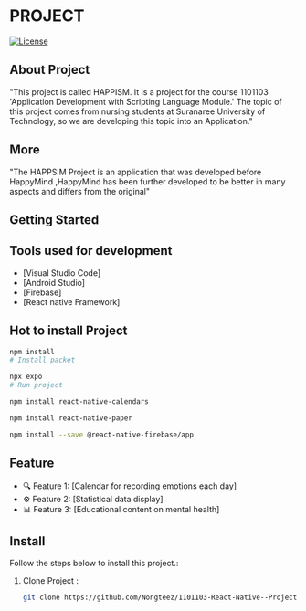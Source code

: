 # PROJECT 

[![License](https://img.shields.io/badge/license-HAPPISM-brightgreen.svg)](LICENSE)


## About Project


"This project is called HAPPISM. It is a project for the course 1101103
'Application Development with Scripting Language Module.' The topic of this project comes from nursing students at Suranaree University of Technology, so we are developing this topic into an Application."

## More
"The HAPPSIM Project is an application that was developed before HappyMind ,HappyMind has been further developed to be better in many aspects and differs from the original"

## Getting Started



## Tools used for development

- [Visual Studio Code]
- [Android Studio]
- [Firebase]
- [React native Framework]

## Hot to install Project

```bash
npm install 
# Install packet 

npx expo
# Run project

npm install react-native-calendars

npm install react-native-paper

npm install --save @react-native-firebase/app

```







## Feature

- 🔍 Feature 1: [Calendar for recording emotions each day]
- ⚙️ Feature 2: [Statistical data display]
- 📊 Feature 3: [Educational content on mental health]

## Install

Follow the steps below to install this project.:

1. Clone Project :
   ```bash
   git clone https://github.com/Nongteez/1101103-React-Native--Project-HPS-APP.git
